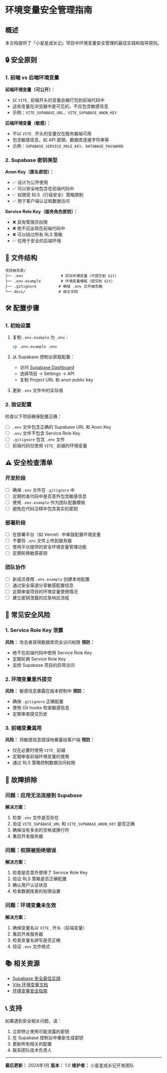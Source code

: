 # 环境变量安全管理指南

## 概述

本文档提供了「小星星成长记」项目中环境变量安全管理的最佳实践和指导原则。

## 🔒 安全原则

### 1. 前端 vs 后端环境变量

**前端环境变量（可公开）：**
- 以 `VITE_` 前缀开头的变量会被打包到前端代码中
- 这些变量在浏览器中是可见的，不应包含敏感信息
- 示例：`VITE_SUPABASE_URL`、`VITE_SUPABASE_ANON_KEY`

**后端环境变量（敏感）：**
- 不以 `VITE_` 开头的变量仅在服务器端可用
- 包含敏感信息，如 API 密钥、数据库连接字符串等
- 示例：`SUPABASE_SERVICE_ROLE_KEY`、`DATABASE_PASSWORD`

### 2. Supabase 密钥类型

**Anon Key（匿名密钥）：**
- ✅ 设计为公开使用
- ✅ 可以安全地包含在前端代码中
- ✅ 权限受 RLS（行级安全）策略限制
- ✅ 用于客户端认证和数据访问

**Service Role Key（服务角色密钥）：**
- ❌ 具有管理员权限
- ❌ 绝不应出现在前端代码中
- ❌ 可以绕过所有 RLS 策略
- ✅ 仅用于安全的后端环境

## 📁 文件结构

```
项目根目录/
├── .env                 # 实际环境变量（不提交到 Git）
├── .env.example         # 环境变量模板（提交到 Git）
├── .gitignore          # 确保 .env 文件被忽略
└── docs/               # 相关文档
```

## 🛠️ 配置步骤

### 1. 初始设置

1. 复制 `.env.example` 为 `.env`：
   ```bash
   cp .env.example .env
   ```

2. 从 Supabase 控制台获取配置：
   - 访问 [Supabase Dashboard](https://supabase.com/dashboard)
   - 选择项目 → Settings → API
   - 复制 Project URL 和 anon public key

3. 更新 `.env` 文件中的实际值

### 2. 验证配置

检查以下项目确保配置正确：

- [ ] `.env` 文件包含正确的 Supabase URL 和 Anon Key
- [ ] `.env` 文件不包含 Service Role Key
- [ ] `.gitignore` 包含 `.env` 文件
- [ ] 前端代码仅使用 `VITE_` 前缀的环境变量

## ⚠️ 安全检查清单

### 开发阶段
- [ ] 确保 `.env` 文件在 `.gitignore` 中
- [ ] 定期检查代码中是否意外包含敏感信息
- [ ] 使用 `.env.example` 作为团队配置模板
- [ ] 避免在代码注释中包含真实的密钥

### 部署阶段
- [ ] 在部署平台（如 Vercel）中单独配置环境变量
- [ ] 不要将 `.env` 文件上传到服务器
- [ ] 使用平台提供的安全环境变量管理功能
- [ ] 定期轮换敏感密钥

### 团队协作
- [ ] 新成员使用 `.env.example` 创建本地配置
- [ ] 通过安全渠道分享敏感配置信息
- [ ] 定期审查项目的环境变量使用情况
- [ ] 建立密钥泄露的应急响应流程

## 🚨 常见安全风险

### 1. Service Role Key 泄露
**风险：** 攻击者获得数据库完全访问权限
**预防：**
- 绝不在前端代码中使用 Service Role Key
- 定期轮换 Service Role Key
- 监控 Supabase 项目的异常访问

### 2. 环境变量意外提交
**风险：** 敏感信息暴露在版本控制中
**预防：**
- 确保 `.gitignore` 正确配置
- 使用 Git hooks 检查敏感信息
- 定期审查提交历史

### 3. 前端变量滥用
**风险：** 将敏感信息错误地暴露给客户端
**预防：**
- 仅在必要时使用 `VITE_` 前缀
- 定期审查前端环境变量的使用
- 通过 RLS 策略控制数据访问权限

## 🔧 故障排除

### 问题：应用无法连接到 Supabase
**解决方案：**
1. 检查 `.env` 文件是否存在
2. 验证 `VITE_SUPABASE_URL` 和 `VITE_SUPABASE_ANON_KEY` 是否正确
3. 确保没有多余的空格或换行符
4. 重启开发服务器

### 问题：权限被拒绝错误
**解决方案：**
1. 检查是否意外使用了 Service Role Key
2. 验证 RLS 策略是否正确配置
3. 确认用户认证状态
4. 检查数据库表的权限设置

### 问题：环境变量未生效
**解决方案：**
1. 确保变量名以 `VITE_` 开头（前端变量）
2. 重启开发服务器
3. 检查变量名拼写是否正确
4. 验证 `.env` 文件格式

## 📚 相关资源

- [Supabase 安全最佳实践](https://supabase.com/docs/guides/auth/row-level-security)
- [Vite 环境变量文档](https://vitejs.dev/guide/env-and-mode.html)
- [环境变量安全指南](https://12factor.net/config)

## 📞 支持

如果遇到安全相关问题，请：
1. 立即停止使用可能泄露的密钥
2. 在 Supabase 控制台中重新生成密钥
3. 更新所有相关的配置
4. 联系团队技术负责人

---

**最后更新：** 2024年1月
**版本：** 1.0
**维护者：** 小星星成长记开发团队